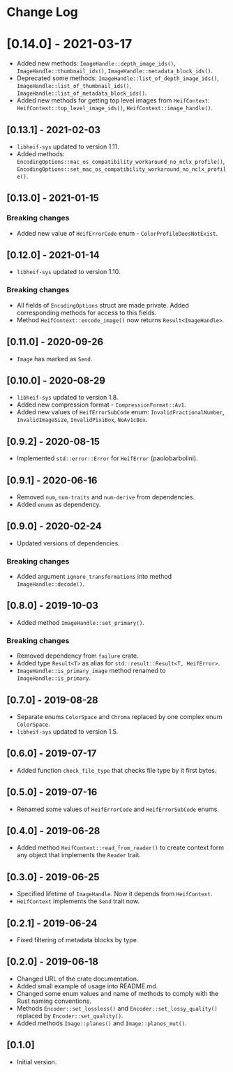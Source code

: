 # Change Log

# [0.14.0] - 2021-03-17

- Added new methods:
  ``ImageHandle::depth_image_ids()``, ``ImageHandle::thumbnail_ids()``,
  ``ImageHandle::metadata_block_ids()``.
- Deprecated some methods:
  ``ImageHandle::list_of_depth_image_ids()``, ``ImageHandle::list_of_thumbnail_ids()``,
  ``ImageHandle::list_of_metadata_block_ids()``.
- Added new methods for getting top level images from ``HeifContext``:
  ``HeifContext::top_level_image_ids()``, ``HeifContext::image_handle()``.

## [0.13.1] - 2021-02-03

- ``libheif-sys`` updated to version 1.11.
- Added methods: 
  ``EncodingOptions::mac_os_compatibility_workaround_no_nclx_profile()``,
  ``EncodingOptions::set_mac_os_compatibility_workaround_no_nclx_profile()``.

## [0.13.0] - 2021-01-15

### Breaking changes

- Added new value of ``HeifErrorCode`` enum -
  ``ColorProfileDoesNotExist``.

## [0.12.0] - 2021-01-14

- ``libheif-sys`` updated to version 1.10.

### Breaking changes

- All fields of ``EncodingOptions`` struct are made private. Added 
  corresponding methods for access to this fields.
- Method ``HeifContext::encode_image()`` now returns ``Result<ImageHandle>``.

## [0.11.0] - 2020-09-26

- ``Image`` has marked as ``Send``.

## [0.10.0] - 2020-08-29

- ``libheif-sys`` updated to version 1.8.
- Added new compression format - ``CompressionFormat::Av1``.
- Added new values of ``HeifErrorSubCode`` enum:
  ``InvalidFractionalNumber``, ``InvalidImageSize``,
  ``InvalidPixiBox``,  ``NoAv1cBox``.

## [0.9.2] - 2020-08-15

- Implemented ``std::error::Error`` for ``HeifError`` (paolobarbolini).

## [0.9.1] - 2020-06-16

- Removed ``num``, ``num-traits`` and ``num-derive`` from dependencies.
- Added ``enumn`` as dependency.

## [0.9.0] - 2020-02-24

- Updated versions of dependencies.

### Breaking changes

- Added argument ``ignore_transformations`` into method ``ImageHandle::decode()``.

## [0.8.0] - 2019-10-03

- Added method ``ImageHandle::set_primary()``.

### Breaking changes

- Removed dependency from ``failure`` crate.
- Added type ``Result<T>`` as alias for ``std::result::Result<T, HeifError>``.
- ``ImageHandle::is_primary_image`` method renamed to ``ImageHandle::is_primary``.

## [0.7.0] - 2019-08-28

- Separate enums ``ColorSpace`` and ``Chroma`` replaced by one
  complex enum ``ColorSpace``.
- ``libheif-sys`` updated to version 1.5.

## [0.6.0] - 2019-07-17

- Added function ``check_file_type`` that checks file type by it first bytes.

## [0.5.0] - 2019-07-16

- Renamed some values of ``HeifErrorCode`` and ``HeifErrorSubCode`` enums.

## [0.4.0] - 2019-06-28

- Added method ``HeifContext::read_from_reader()`` to create context 
  form any object that implements the ``Reader`` trait.

## [0.3.0] - 2019-06-25

- Specified lifetime of ``ImageHandle``. Now it depends from ``HeifContext``.
- ``HeifContext`` implements the ``Send`` trait now.

## [0.2.1] - 2019-06-24

- Fixed filtering of metadata blocks by type.

## [0.2.0] - 2019-06-18

- Changed URL of the crate documentation.
- Added small example of usage into README.md.
- Changed some enum values and name of methods to comply with the Rust
  naming conventions.
- Methods ``Encoder::set_lossless()`` and ``Encoder::set_lossy_quality()``
  replaced by ``Encoder::set_quality()``.
- Added methods ``Image::planes()`` and ``Image::planes_mut()``.

## [0.1.0]

- Initial version.
